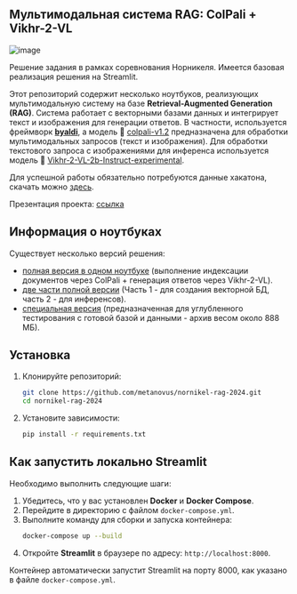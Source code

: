## Мультимодальная система RAG: ColPali + Vikhr-2-VL

![image](https://github.com/user-attachments/assets/89cf16d4-f46e-43e5-9132-6d6a124ac9e7)

Решение задания в рамках соревнования Норникеля. Имеется базовая реализация решения на Streamlit.

Этот репозиторий содержит несколько ноутбуков, реализующих мультимодальную систему на базе **Retrieval-Augmented Generation (RAG)**. Система работает с векторными базами данных и интегрирует текст и изображения для генерации ответов. В частности, используется фреймворк [**byaldi**](https://github.com/AnswerDotAI/byaldi), а модель 🤗 [colpali-v1.2](https://huggingface.co/vidore/colpali-v1.2) предназначена для обработки мультимодальных запросов (текст и изображения). Для обработки текстового запроса с изображениями для инференса используется модель 🤗 [Vikhr-2-VL-2b-Instruct-experimental](https://huggingface.co/Vikhrmodels/Vikhr-2-VL-2b-Instruct-experimental).

Для успешной работы обязательно потребуются данные хакатона, скачать можно [здесь](https://drive.google.com/file/d/1bHGJGOnVtRYCl7LJ8eR7VGwKd6C7eMK6/view?usp=drive_link).

Презентация проекта: [ссылка](https://drive.google.com/file/d/1zIQuq2tAB_irfEUKqE9o7y3hMjgsTv-R/view)

## Информация о ноутбуках

Существует несколько версий решения: 
- [полная версия в одном ноутбуке](https://github.com/metanovus/nornikel-rag-2024/tree/main/notebooks/for_demontration) (выполнение индексации документов через ColPali + генерация ответов через Vikhr-2-VL).
- [две части полной версии](https://github.com/metanovus/nornikel-rag-2024/tree/main/notebooks/for_testing) (Часть 1 - для создания векторной БД, часть 2 - для инференсов).
- [специальная версия](https://drive.google.com/file/d/1pmcPFWP-CDFQu9f-qhEW9D9iTys4zNb2/view?usp=drive_link) (предназначенная для углубленного тестирования с готовой базой и данными - архив весом около 888 МБ).

## Установка

1. Клонируйте репозиторий:
   ```bash
   git clone https://github.com/metanovus/nornikel-rag-2024.git
   cd nornikel-rag-2024
   ```

2. Установите зависимости:
   ```bash
   pip install -r requirements.txt
   ```
   
## Как запустить локально Streamlit
Необходимо выполнить следующие шаги:

1. Убедитесь, что у вас установлен **Docker** и **Docker Compose**.
2. Перейдите в директорию с файлом `docker-compose.yml`.
3. Выполните команду для сборки и запуска контейнера:
   ```bash
   docker-compose up --build
   ```
4. Откройте **Streamlit** в браузере по адресу: `http://localhost:8000`.

Контейнер автоматически запустит Streamlit на порту 8000, как указано в файле `docker-compose.yml`.
